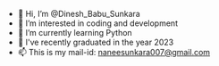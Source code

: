 - 👋 Hi, I’m @Dinesh_Babu_Sunkara
- 👀 I’m interested in coding and development
- 🌱 I’m currently learning Python
- 💞️ I've recently graduated in the year 2023
- 📫 This is my mail-id: naneesunkara007@gmail.com

<!---
Dinesh070320/Dinesh070320 is a ✨ special ✨ repository because its `README.md` (this file) appears on your GitHub profile.
You can click the Preview link to take a look at your changes.
--->
